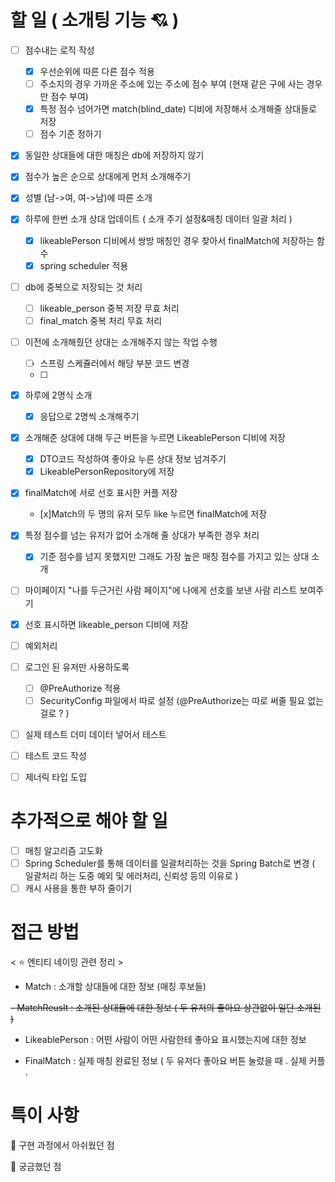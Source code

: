 # 할 일 ( 소개팅 기능 💘 )
- [ ] 점수내는 로직 작성
  - [x] 우선순위에 따른 다른 점수 적용
  - [ ] 주소지의 경우 가까운 주소에 있는 주소에 점수 부여 (현재 같은 구에 사는 경우만 점수 부여)
  - [x] 특정 점수 넘어가면 match(blind_date) 디비에 저장해서 소개해줄 상대들로 저장 
  - [ ] 점수 기준 정하기 
- [x] 동일한 상대들에 대한 매칭은 db에 저장하지 않기 
- [x] 점수가 높은 순으로 상대에게 먼저 소개해주기 
- [x] 성별 (남->여, 여->남)에 따른 소개 
- [x] 하루에 한번 소개 상대 업데이트 ( 소개 주기 설정&매칭 데이터 일괄 처리 )
  - [x] likeablePerson 디비에서 쌍방 매칭인 경우 찾아서 finalMatch에 저장하는 함수 
  - [x] spring scheduler 적용 

- [ ] db에 중복으로 저장되는 것 처리
  - [ ] likeable_person 중복 저장 무효 처리
  - [ ] final_match 중복 처리 무효 처리 

- [ ] 이전에 소개해줬던 상대는 소개해주지 않는 작업 수행 
  - [ ] 스프링 스케쥴러에서 해당 부분 코드 변경 
  - [ ] 
  
 

- [x] 하루에 2명식 소개
  - [x] 응답으로 2명씩 소개해주기 
- [x] 소개해준 상대에 대해 두근 버튼을 누르면 LikeablePerson 디비에 저장
  - [x] DTO코드 작성하여 좋아요 누른 상대 정보 넘겨주기 
  - [x] LikeablePersonRepository에 저장 
- [x] finalMatch에 서로 선호 표시한 커플 저장
  - [x]Match의 두 명의 유저 모두 like 누르면 finalMatch에 저장 

- [x] 특정 점수를 넘는 유저가 없어 소개해 줄 상대가 부족한 경우 처리 
  - [x] 기준 점수를 넘지 못했지만 그래도 가장 높은 매칭 점수를 가지고 있는 상대 소개 
- [ ] 마이페이지 "나를 두근거린 사람 페이지"에 나에게 선호를 보낸 사람 리스트 보여주기 
- [x] 선호 표시하면 likeable_person 디비에 저장 
- [ ] 예외처리
- [ ] 로그인 된 유저만 사용하도록
  - [ ] @PreAuthorize 적용 
  - [ ] SecurityConfig 파일에서 따로 설정 (@PreAuthorize는 따로 써줄 필요 없는걸로 ? )
- [ ] 실제 테스트 더미 데이터 넣어서 테스트 
- [ ] 테스트 코드 작성
- [ ] 제너릭 타입 도입


# 추가적으로 해야 할 일 
- [ ] 매칭 알고리즘 고도화 
- [ ] Spring Scheduler를 통해 데이터를 일괄처리하는 것을 Spring Batch로 변경 ( 일괄처리 하는 도중 예외 및 에러처리, 신뢰성 등의 이유로 )
- [ ] 캐시 사용을 통한 부하 줄이기  

# 접근 방법

< ⭐  엔티티 네이밍 관련 정리 >

- Match : 소개할 상대들에 대한 정보 (매칭 후보들)

~~- MatchReuslt : 소개된 상대들에 대한 정보 ( 두 유저의 좋아요 상관없이 일단 소개된 )~~
- LikeablePerson : 어떤 사람이 어떤 사람한테 좋아요 표시했는지에 대한 정보 

- FinalMatch : 실제 매칭 완료된 정보 ( 두 유저다 좋아요 버튼 눌렀을 때 . 실제 커플 .
  


# 특이 사항
🤔 구현 과정에서 아쉬웠던 점

🤔 궁금했던 점 